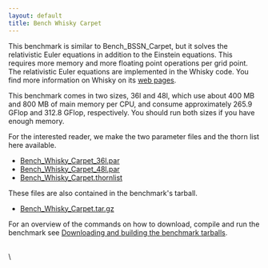 ```yaml
---
layout: default
title: Bench Whisky Carpet
---
```

This benchmark is similar to Bench\_BSSN\_Carpet, but it solves the
relativistic Euler equations in addition to the Einstein equations. This
requires more memory and more floating point operations per grid point.
The relativistic Euler equations are implemented in the Whisky code. You
find more information on Whisky on its [web
pages](http://www.whiskycode.org/).

This benchmark comes in two sizes, 36l and 48l, which use about 400 MB
and 800 MB of main memory per CPU, and consume approximately 265.9 GFlop
and 312.8 GFlop, respectively. You should run both sizes if you have
enough memory.

For the interested reader, we make the two parameter files and the thorn
list here available.

-   [Bench\_Whisky\_Carpet\_36l.par](Bench_Whisky_Carpet_36l.par)
-   [Bench\_Whisky\_Carpet\_48l.par](Bench_Whisky_Carpet_48l.par)
-   [Bench\_Whisky\_Carpet.thornlist](Bench_Whisky_Carpet.thornlist)

These files are also contained in the benchmark\'s tarball.

-   [Bench\_Whisky\_Carpet.tar.gz](Bench_Whisky_Carpet.tar.gz)

For an overview of the commands on how to download, compile and run the
benchmark see [Downloading and building the benchmark
tarballs](/community/benchmarks/tutorial).

\
\
